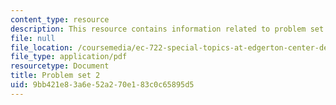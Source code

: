 ```yaml
---
content_type: resource
description: This resource contains information related to problem set 2.
file: null
file_location: /coursemedia/ec-722-special-topics-at-edgerton-center-developing-world-prosthetics-spring-2010/9bb421e83a6e52a270e183c0c65895d5_MITEC_722S10_pset2.pdf
file_type: application/pdf
resourcetype: Document
title: Problem set 2
uid: 9bb421e8-3a6e-52a2-70e1-83c0c65895d5
---
```

